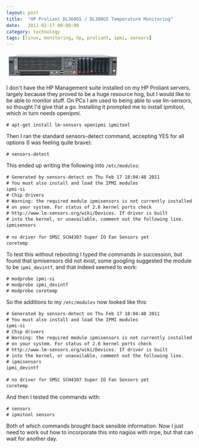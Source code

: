 ```yaml
---
layout: post
title:  "HP Proliant DL360G5 / DL380G5 Temperature Monitoring"
date:   2011-02-17 00:00:00
category: technology
tags: [linux, monitoring, hp, proliant, ipmi, sensors]
---
```


<img src="/assets/hp-proliant-dl-380-g5.jpg" class="image-right" alt="HP Proliant DL-380 G5">

I don't have the HP Management suite installed on my HP Proliant servers, largely because they proved to be a huge resource hog, but I would like to be able to monitor stuff.  On PCs I am used to being able to use lm-sensors, so thought I'd give that a go.  Installing it prompted me to install ipmitool, which in turn needs openipmi.

<!--more-->

    # apt-get install lm-sensors openipmi ipmitool

Then I ran the standard sensors-detect command, accepting YES for all options (I was feeling quite brave):

    # sensors-detect

This ended up writing the following into `/etc/modules`:

    # Generated by sensors-detect on Thu Feb 17 18:04:48 2011
    # You must also install and load the IPMI modules
    ipmi-si
    # Chip drivers
    # Warning: the required module ipmisensors is not currently installed
    # on your system. For status of 2.6 kernel ports check
    # http://www.lm-sensors.org/wiki/Devices. If driver is built
    # into the kernel, or unavailable, comment out the following line.
    ipmisensors

    # no driver for SMSC SCH4307 Super IO Fan Sensors yet
    coretemp

To test this without rebooting I typed the commands in succession, but found that ipmisensors did not exist, some googling suggested the module to be `ipmi_devintf`, and that indeed seemed to work:

    # modprobe ipmi-si
    # modprobe ipmi_devintf
    # modprobe coretemp

So the additions to my `/etc/modules` now looked like this:

    # Generated by sensors-detect on Thu Feb 17 18:04:48 2011
    # You must also install and load the IPMI modules
    ipmi-si
    # Chip drivers
    # Warning: the required module ipmisensors is not currently installed
    # on your system. For status of 2.6 kernel ports check
    # http://www.lm-sensors.org/wiki/Devices. If driver is built
    # into the kernel, or unavailable, comment out the following line.
    # ipmisensors
    ipmi_devintf

    # no driver for SMSC SCH4307 Super IO Fan Sensors yet
    coretemp

And then I tested the commands with:

    # sensors
    # ipmitool sensors

Both of which commands brought back sensible information.  Now I just need to work out how to incorporate this into nagios with nrpe, but that can wait for another day.

